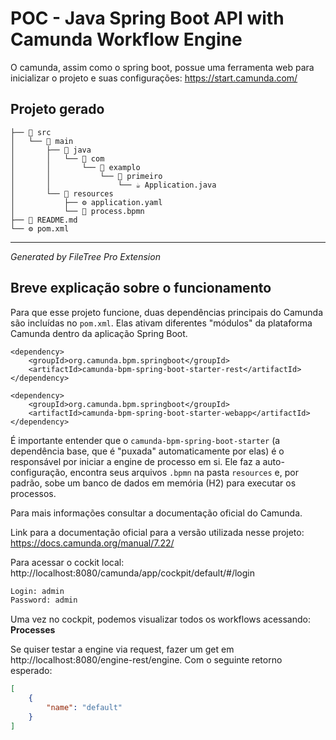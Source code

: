 # POC - Java Spring Boot API with Camunda Workflow Engine

O camunda, assim como o spring boot, possue uma ferramenta web para inicializar o projeto e suas configurações: https://start.camunda.com/

## Projeto gerado

```
├── 📁 src
│   └── 📁 main
│       ├── 📁 java
│       │   └── 📁 com
│       │       └── 📁 examplo
│       │           └── 📁 primeiro
│       │               └── ☕ Application.java
│       └── 📁 resources
│           ├── ⚙️ application.yaml
│           └── 📄 process.bpmn
├── 📝 README.md
└── ⚙️ pom.xml
```

---
*Generated by FileTree Pro Extension*

## Breve explicação sobre o funcionamento


Para que esse projeto funcione, duas dependências principais do Camunda são incluídas no ```pom.xml```. Elas ativam diferentes "módulos" da plataforma Camunda dentro da aplicação Spring Boot.

```
<dependency>
    <groupId>org.camunda.bpm.springboot</groupId>
    <artifactId>camunda-bpm-spring-boot-starter-rest</artifactId>
</dependency>

<dependency>
    <groupId>org.camunda.bpm.springboot</groupId>
    <artifactId>camunda-bpm-spring-boot-starter-webapp</artifactId>
</dependency>
```

É importante entender que o ```camunda-bpm-spring-boot-starter``` (a dependência base, que é "puxada" automaticamente por elas) é o responsável por iniciar a engine de processo em si. Ele faz a auto-configuração, encontra seus arquivos ```.bpmn``` na pasta ```resources``` e, por padrão, sobe um banco de dados em memória (H2) para executar os processos.

Para mais informações consultar a documentação oficial do Camunda.

Link para a documentação oficial para a versão utilizada nesse projeto: https://docs.camunda.org/manual/7.22/

Para acessar o cockit local: http://localhost:8080/camunda/app/cockpit/default/#/login

```txt
Login: admin
Password: admin
```

Uma vez no cockpit, podemos visualizar todos os workflows acessando: **Processes**

Se quiser testar a engine via request, fazer um get em http://localhost:8080/engine-rest/engine. Com o seguinte retorno esperado:
```json
[
    {
        "name": "default"
    }
]
```